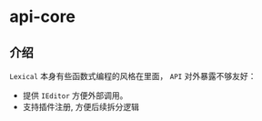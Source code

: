 # api-core

## 介绍

`Lexical` 本身有些函数式编程的风格在里面， `API` 对外暴露不够友好：

* 提供 `IEditor` 方便外部调用。
* 支持插件注册, 方便后续拆分逻辑
